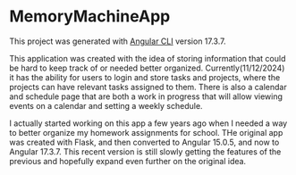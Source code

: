 # MemoryMachineApp

This project was generated with [Angular CLI](https://github.com/angular/angular-cli) version 17.3.7.

This application was created with the idea of storing information that could be hard to keep track of or needed better organized. Currently(11/12/2024)  it has the ability for users to login and store tasks and projects, where the projects can have relevant tasks assigned to them. There is also a calendar and schedule page that are both a work in progress that will allow viewing events on a calendar and setting a weekly schedule.

I actually started working on this app a few years ago when I needed a way to better organize my homework assignments for school. THe original app was created with Flask, and then converted to Angular 15.0.5, and now to Angular 17.3.7. This recent version is still slowly getting the features of the previous and hopefully expand even further on the original idea.
